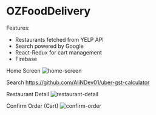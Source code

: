 # OZFoodDelivery

Features:
- Restaurants fetched from YELP API
- Search powered by Google
- React-Redux for cart management 
- Firebase 

Home Screen
![home-screen](https://user-images.githubusercontent.com/99790715/161168960-3fc516c6-d09d-4d49-bbc0-df69cda06dde.PNG)

Search
https://github.com/AliNDev01/uber-gst-calculator

Restaurant Detail
![restaurant-detail](https://user-images.githubusercontent.com/99790715/161169111-e56130ab-ab5a-4161-be6d-75bb6804e217.jpg)

Confirm Order (Cart)
![confirm-order](https://user-images.githubusercontent.com/99790715/161169157-0d11d8e4-83d0-4eaa-896f-3b6aa99cec76.jpg)
